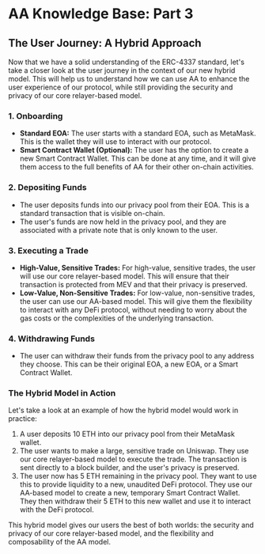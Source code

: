 # AA Knowledge Base: Part 3

## The User Journey: A Hybrid Approach

Now that we have a solid understanding of the ERC-4337 standard, let's take a closer look at the user journey in the context of our new hybrid model. This will help us to understand how we can use AA to enhance the user experience of our protocol, while still providing the security and privacy of our core relayer-based model.

### 1. Onboarding

-   **Standard EOA:** The user starts with a standard EOA, such as MetaMask. This is the wallet they will use to interact with our protocol.
-   **Smart Contract Wallet (Optional):** The user has the option to create a new Smart Contract Wallet. This can be done at any time, and it will give them access to the full benefits of AA for their other on-chain activities.

### 2. Depositing Funds

-   The user deposits funds into our privacy pool from their EOA. This is a standard transaction that is visible on-chain.
-   The user's funds are now held in the privacy pool, and they are associated with a private note that is only known to the user.

### 3. Executing a Trade

-   **High-Value, Sensitive Trades:** For high-value, sensitive trades, the user will use our core relayer-based model. This will ensure that their transaction is protected from MEV and that their privacy is preserved.
-   **Low-Value, Non-Sensitive Trades:** For low-value, non-sensitive trades, the user can use our AA-based model. This will give them the flexibility to interact with any DeFi protocol, without needing to worry about the gas costs or the complexities of the underlying transaction.

### 4. Withdrawing Funds

-   The user can withdraw their funds from the privacy pool to any address they choose. This can be their original EOA, a new EOA, or a Smart Contract Wallet.

### The Hybrid Model in Action

Let's take a look at an example of how the hybrid model would work in practice:

1.  A user deposits 10 ETH into our privacy pool from their MetaMask wallet.
2.  The user wants to make a large, sensitive trade on Uniswap. They use our core relayer-based model to execute the trade. The transaction is sent directly to a block builder, and the user's privacy is preserved.
3.  The user now has 5 ETH remaining in the privacy pool. They want to use this to provide liquidity to a new, unaudited DeFi protocol. They use our AA-based model to create a new, temporary Smart Contract Wallet. They then withdraw their 5 ETH to this new wallet and use it to interact with the DeFi protocol.

This hybrid model gives our users the best of both worlds: the security and privacy of our core relayer-based model, and the flexibility and composability of the AA model.
